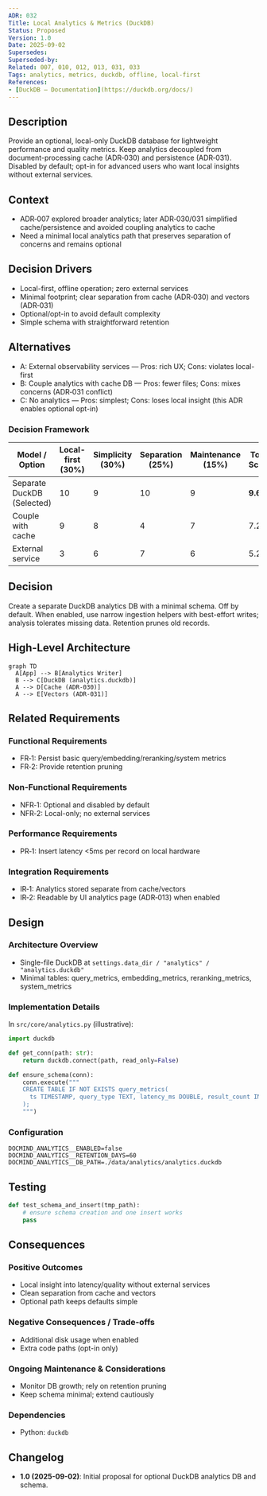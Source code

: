 ```yaml
---
ADR: 032
Title: Local Analytics & Metrics (DuckDB)
Status: Proposed
Version: 1.0
Date: 2025-09-02
Supersedes:
Superseded-by:
Related: 007, 010, 012, 013, 031, 033
Tags: analytics, metrics, duckdb, offline, local-first
References:
- [DuckDB — Documentation](https://duckdb.org/docs/)
---
```


## Description

Provide an optional, local-only DuckDB database for lightweight performance and quality metrics. Keep analytics decoupled from document-processing cache (ADR‑030) and persistence (ADR‑031). Disabled by default; opt-in for advanced users who want local insights without external services.

## Context

- ADR‑007 explored broader analytics; later ADR‑030/031 simplified cache/persistence and avoided coupling analytics to cache
- Need a minimal local analytics path that preserves separation of concerns and remains optional

## Decision Drivers

- Local-first, offline operation; zero external services
- Minimal footprint; clear separation from cache (ADR‑030) and vectors (ADR‑031)
- Optional/opt-in to avoid default complexity
- Simple schema with straightforward retention

## Alternatives

- A: External observability services — Pros: rich UX; Cons: violates local-first
- B: Couple analytics with cache DB — Pros: fewer files; Cons: mixes concerns (ADR‑031 conflict)
- C: No analytics — Pros: simplest; Cons: loses local insight (this ADR enables optional opt-in)

### Decision Framework

| Model / Option                  | Local-first (30%) | Simplicity (30%) | Separation (25%) | Maintenance (15%) | Total Score | Decision      |
| --------------------------------| ----------------- | ---------------- | ---------------- | ----------------- | ----------- | ------------- |
| Separate DuckDB (Selected)      | 10                | 9                | 10               | 9                 | **9.6**     | ✅ Selected    |
| Couple with cache               | 9                 | 8                | 4                | 7                 | 7.2         | Rejected      |
| External service                | 3                 | 6                | 7                | 6                 | 5.2         | Rejected      |

## Decision

Create a separate DuckDB analytics DB with a minimal schema. Off by default. When enabled, use narrow ingestion helpers with best-effort writes; analysis tolerates missing data. Retention prunes old records.

## High-Level Architecture

```mermaid
graph TD
  A[App] --> B[Analytics Writer]
  B --> C[DuckDB (analytics.duckdb)]
  A --> D[Cache (ADR‑030)]
  A --> E[Vectors (ADR‑031)]
```

## Related Requirements

### Functional Requirements

- FR‑1: Persist basic query/embedding/reranking/system metrics
- FR‑2: Provide retention pruning

### Non-Functional Requirements

- NFR‑1: Optional and disabled by default
- NFR‑2: Local-only; no external services

### Performance Requirements

- PR‑1: Insert latency <5ms per record on local hardware

### Integration Requirements

- IR‑1: Analytics stored separate from cache/vectors
- IR‑2: Readable by UI analytics page (ADR‑013) when enabled

## Design

### Architecture Overview

- Single-file DuckDB at `settings.data_dir / "analytics" / "analytics.duckdb"`
- Minimal tables: query_metrics, embedding_metrics, reranking_metrics, system_metrics

### Implementation Details

In `src/core/analytics.py` (illustrative):

```python
import duckdb

def get_conn(path: str):
    return duckdb.connect(path, read_only=False)

def ensure_schema(conn):
    conn.execute("""
    CREATE TABLE IF NOT EXISTS query_metrics(
      ts TIMESTAMP, query_type TEXT, latency_ms DOUBLE, result_count INT, retrieval_strategy TEXT, success BOOLEAN
    );
    """)
```

### Configuration

```env
DOCMIND_ANALYTICS__ENABLED=false
DOCMIND_ANALYTICS__RETENTION_DAYS=60
DOCMIND_ANALYTICS__DB_PATH=./data/analytics/analytics.duckdb
```

## Testing

```python
def test_schema_and_insert(tmp_path):
    # ensure schema creation and one insert works
    pass
```

## Consequences

### Positive Outcomes

- Local insight into latency/quality without external services
- Clean separation from cache and vectors
- Optional path keeps defaults simple

### Negative Consequences / Trade-offs

- Additional disk usage when enabled
- Extra code paths (opt-in only)

### Ongoing Maintenance & Considerations

- Monitor DB growth; rely on retention pruning
- Keep schema minimal; extend cautiously

### Dependencies

- Python: `duckdb`

## Changelog

- **1.0 (2025-09-02)**: Initial proposal for optional DuckDB analytics DB and schema.

